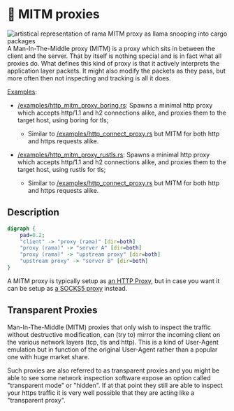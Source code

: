 # 🔎 MITM proxies

<div class="book-article-intro">
    <img src="../img/proxy_llama_mitm.jpeg" alt="artistical representation of rama MITM proxy as llama snooping into cargo packages">
    <div>
        A Man-In-The-Middle proxy (MITM) is a proxy which sits in between the client and the server.
        That by itself is nothing special and is in fact what all proxies do. What defines this kind of
        proxy is that it actively interprets the application layer packets. It might also
        modify the packets as they pass, but more often then not inspecting and tracking
        is all it does.
    </div>
</div>

[Examples](https://github.com/plabayo/rama/tree/main/examples):

- [/examples/http_mitm_proxy_boring.rs](https://github.com/plabayo/rama/tree/main/examples/http_mitm_proxy_boring.rs):
  Spawns a minimal http proxy which accepts http/1.1 and h2 connections alike,
  and proxies them to the target host, using boring for tls;
  - Similar to [/examples/http_connect_proxy.rs](https://github.com/plabayo/rama/tree/main/examples/http_connect_proxy.rs)
    but MITM for both http and https requests alike.

- [/examples/http_mitm_proxy_rustls.rs](https://github.com/plabayo/rama/tree/main/examples/http_mitm_proxy_rustls.rs):
  Spawns a minimal http proxy which accepts http/1.1 and h2 connections alike,
  and proxies them to the target host, using rustls for tls;
  - Similar to [/examples/http_connect_proxy.rs](https://github.com/plabayo/rama/tree/main/examples/http_connect_proxy.rs)
    but MITM for both http and https requests alike.

## Description

<div class="book-article-image-center">

```dot process
digraph {
    pad=0.2;
    "client" -> "proxy (rama)" [dir=both]
    "proxy (rama)" -> "server A" [dir=both]
    "proxy (rama)" -> "upstream proxy" [dir=both]
    "upstream proxy" -> "server B" [dir=both]
}
```

</div>

A MITM proxy is typically setup as [an HTTP Proxy](./http.md), but in case you
want it can be setup as [a SOCKS5 proxy](./socks5.md) instead.

## Transparent Proxies

Man-In-The-Middle (MITM) proxies that only wish to inspect the traffic without destructive modification,
can (try to) mirror the incoming client on the various network layers (tcp, tls and http). This is a kind
of User-Agent emulation but in function of the original User-Agent rather than a popular one with huge market share.

Such proxies are also referred to as transparent proxies and you might be able to see
some network inspection software expose an option called "transparent mode" or "hidden".
If at that point they still are able to inspect your https traffic it is very well possible
that they are acting like a "transparent proxy".
